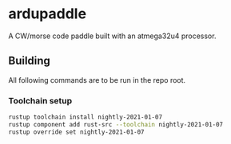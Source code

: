 # ardupaddle
A CW/morse code paddle built with an atmega32u4 processor.

## Building

All following commands are to be run in the repo root.

### Toolchain setup

```sh
rustup toolchain install nightly-2021-01-07
rustup component add rust-src --toolchain nightly-2021-01-07
rustup override set nightly-2021-01-07
```